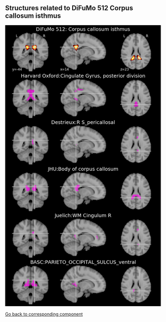 


## Structures related to DiFuMo 512 Corpus callosum isthmus

![496](496.jpg "Structures related to DiFuMo 512 Corpus callosum isthmus")

[Go back to corresponding component](https://parietal-inria.github.io/DiFuMo/512/html/496.html)